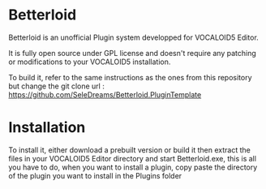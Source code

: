 # Betterloid

Betterloid is an unofficial Plugin system developped for VOCALOID5 Editor.

It is fully open source under GPL license and doesn't require any patching or modifications to your VOCALOID5 installation.

To build it, refer to the same instructions as the ones from this repository but change the git clone url :
https://github.com/SeleDreams/Betterloid.PluginTemplate

# Installation

To install it, either download a prebuilt version or build it then extract the files in your VOCALOID5 Editor directory and start Betterloid.exe, this is all you have to do, when you want to install a plugin, copy paste the directory of the plugin you want to install in the Plugins folder